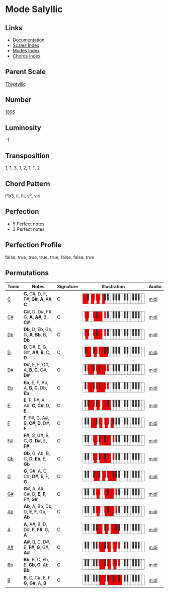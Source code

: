 # Mode Salyllic

## Links

- [Documentation](README.md)
- [Scales Index](Scales.md)
- [Modes Index](Modes.md)
- [Chords Index](Chords.md)

## Parent Scale

[Thyptyllic](ScaleThyptyllic.md)

## Number

[1895](https://ianring.com/musictheory/scales/1895)

## Luminosity

-1

## Transposition

1, 1, 3, 1, 2, 1, 1, 2

## Chord Pattern

i⁰b3, II, III, v⁰, viii

## Perfection

- 5 Perfect notes
- 3 Perfect notes

## Perfection Profile

false, true, true, true, true, false, false, true

## Permutations

| Tonic | Notes | Signature | Illustration | Audio |
|-------|-------|-----------|--------------|-------|
| [C](ModeCNaturalSalyllic.md) | **C**, C#, D, F, F#, **G#**, **A**, A#, **C** | C | ![CNaturalSalyllic](ModeCNaturalSalyllic.png) | [midi](https://github.com/edipermadi/music/blob/main/docs/ModeCNaturalSalyllic.mid?raw=true) |
| [C#](ModeCSharpSalyllic.md) | **C#**, D, D#, F#, G, **A**, **A#**, B, **C#** | C | ![CSharpSalyllic](ModeCSharpSalyllic.png) | [midi](https://github.com/edipermadi/music/blob/main/docs/ModeCSharpSalyllic.mid?raw=true) |
| [Db](ModeDFlatSalyllic.md) | **Db**, D, Eb, Gb, G, **A**, **Bb**, B, **Db** | C | ![DFlatSalyllic](ModeDFlatSalyllic.png) | [midi](https://github.com/edipermadi/music/blob/main/docs/ModeDFlatSalyllic.mid?raw=true) |
| [D](ModeDNaturalSalyllic.md) | **D**, D#, E, G, G#, **A#**, **B**, C, **D** | C | ![DNaturalSalyllic](ModeDNaturalSalyllic.png) | [midi](https://github.com/edipermadi/music/blob/main/docs/ModeDNaturalSalyllic.mid?raw=true) |
| [D#](ModeDSharpSalyllic.md) | **D#**, E, F, G#, A, **B**, **C**, C#, **D#** | C | ![DSharpSalyllic](ModeDSharpSalyllic.png) | [midi](https://github.com/edipermadi/music/blob/main/docs/ModeDSharpSalyllic.mid?raw=true) |
| [Eb](ModeEFlatSalyllic.md) | **Eb**, E, F, Ab, A, **B**, **C**, Db, **Eb** | C | ![EFlatSalyllic](ModeEFlatSalyllic.png) | [midi](https://github.com/edipermadi/music/blob/main/docs/ModeEFlatSalyllic.mid?raw=true) |
| [E](ModeENaturalSalyllic.md) | **E**, F, F#, A, A#, **C**, **C#**, D, **E** | C | ![ENaturalSalyllic](ModeENaturalSalyllic.png) | [midi](https://github.com/edipermadi/music/blob/main/docs/ModeENaturalSalyllic.mid?raw=true) |
| [F](ModeFNaturalSalyllic.md) | **F**, F#, G, A#, B, **C#**, **D**, D#, **F** | C | ![FNaturalSalyllic](ModeFNaturalSalyllic.png) | [midi](https://github.com/edipermadi/music/blob/main/docs/ModeFNaturalSalyllic.mid?raw=true) |
| [F#](ModeFSharpSalyllic.md) | **F#**, G, G#, B, C, **D**, **D#**, E, **F#** | C | ![FSharpSalyllic](ModeFSharpSalyllic.png) | [midi](https://github.com/edipermadi/music/blob/main/docs/ModeFSharpSalyllic.mid?raw=true) |
| [Gb](ModeGFlatSalyllic.md) | **Gb**, G, Ab, B, C, **D**, **Eb**, E, **Gb** | C | ![GFlatSalyllic](ModeGFlatSalyllic.png) | [midi](https://github.com/edipermadi/music/blob/main/docs/ModeGFlatSalyllic.mid?raw=true) |
| [G](ModeGNaturalSalyllic.md) | **G**, G#, A, C, C#, **D#**, **E**, F, **G** | C | ![GNaturalSalyllic](ModeGNaturalSalyllic.png) | [midi](https://github.com/edipermadi/music/blob/main/docs/ModeGNaturalSalyllic.mid?raw=true) |
| [G#](ModeGSharpSalyllic.md) | **G#**, A, A#, C#, D, **E**, **F**, F#, **G#** | C | ![GSharpSalyllic](ModeGSharpSalyllic.png) | [midi](https://github.com/edipermadi/music/blob/main/docs/ModeGSharpSalyllic.mid?raw=true) |
| [Ab](ModeAFlatSalyllic.md) | **Ab**, A, Bb, Db, D, **E**, **F**, Gb, **Ab** | C | ![AFlatSalyllic](ModeAFlatSalyllic.png) | [midi](https://github.com/edipermadi/music/blob/main/docs/ModeAFlatSalyllic.mid?raw=true) |
| [A](ModeANaturalSalyllic.md) | **A**, A#, B, D, D#, **F**, **F#**, G, **A** | C | ![ANaturalSalyllic](ModeANaturalSalyllic.png) | [midi](https://github.com/edipermadi/music/blob/main/docs/ModeANaturalSalyllic.mid?raw=true) |
| [A#](ModeASharpSalyllic.md) | **A#**, B, C, D#, E, **F#**, **G**, G#, **A#** | C | ![ASharpSalyllic](ModeASharpSalyllic.png) | [midi](https://github.com/edipermadi/music/blob/main/docs/ModeASharpSalyllic.mid?raw=true) |
| [Bb](ModeBFlatSalyllic.md) | **Bb**, B, C, Eb, E, **Gb**, **G**, Ab, **Bb** | C | ![BFlatSalyllic](ModeBFlatSalyllic.png) | [midi](https://github.com/edipermadi/music/blob/main/docs/ModeBFlatSalyllic.mid?raw=true) |
| [B](ModeBNaturalSalyllic.md) | **B**, C, C#, E, F, **G**, **G#**, A, **B** | C | ![BNaturalSalyllic](ModeBNaturalSalyllic.png) | [midi](https://github.com/edipermadi/music/blob/main/docs/ModeBNaturalSalyllic.mid?raw=true) |
